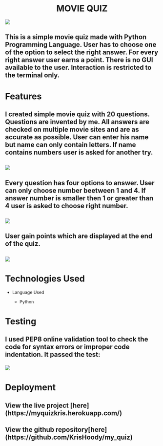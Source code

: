 <h1 align="center">MOVIE QUIZ</h1>

<img src=/workspace/my_quiz/assets/img/resp.png>

<h2>This is a simple movie quiz made with Python Programming Language. User has to choose one of the option to select the right answer. For every right answer user earns a point. There is no GUI available to the user. Interaction is restricted to the terminal only.<h2>

# Features
<h2>I created simple movie quiz with 20 questions. Questions are invented by me. All answers are checked on multiple movie sites and are as accurate as possible. User can enter his name but name can only contain letters. If name contains numbers user is asked for another try.<h2> 
<img src=/workspace/my_quiz/assets/img/only_letters.png>
<h2>Every question has four options to answer. User can only choose number beetween 1 and 4. If answer number is smaller then 1 or greater than 4 user is asked to choose right number.<h2>
<img src=/workspace/my_quiz/assets/img/only_right_num.png>
<h2>User gain points which are displayed at the end of the quiz.<h2>
<img src=/workspace/my_quiz/assets/img/final_points.png>

# Technologies Used

* Language Used

    * Python

# Testing
<h2>I used PEP8 online validation tool to check the code for syntax errors or improper code indentation. It passed the test:<h3>
<img src=/workspace/my_quiz/assets/img/pep8.png>

# Deployment
<h2>View the live project [here](https://myquizkris.herokuapp.com/)<h2>
<h2>View the github repository[here](https://github.com/KrisHoody/my_quiz)<h2>



